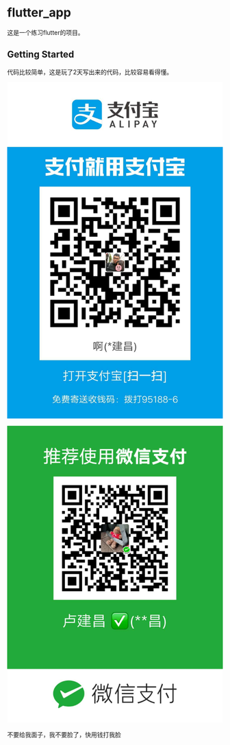 # flutter_app

这是一个练习flutter的项目。

## Getting Started

代码比较简单，这是玩了2天写出来的代码，比较容易看得懂。

![image](https://github.com/gutouzhou/flutter_zhh/blob/master/pay_image/alipay_pay.jpg)


![image](https://github.com/gutouzhou/flutter_zhh/blob/master/pay_image/wechat_pay.jpg)

不要给我面子，我不要脸了，快用钱打我脸
